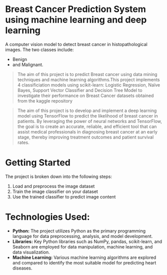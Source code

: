 # Breast Cancer Prediction System using machine learning and deep learning
A computer vision model to detect breast cancer in histopathological images. The two classes include:

- Benign
- and Malignant.
  
>The aim of this project is to predict Breast cancer using data mining techniques and machine learning algorithms.This project implements 4 classificiation models using scikit-learn: Logistic Regression, Naïve Bayes, Support Vector Classifier and Decision Tree Model to investigate their performance on Breast Cancer datasets obtained from the kaggle repository

>The aim of this project is to develop and implement a deep learning model using TensorFlow to predict the likelihood of breast cancer in patients. By leveraging the power of neural networks and TensorFlow, the goal is to create an accurate, reliable, and efficient tool that can assist medical professionals in diagnosing breast cancer at an early stage, thereby improving treatment outcomes and patient survival rates.

# Getting Started

The project is broken down into the following steps:
<ol>
    <li>  Load and preprocess the image dataset</li>
    <li> Train the image classifier on your dataset </li>
    <li> Use the trained classifier to predict image content </li> </ol>

# Technologies Used:
- **Python:** The project utilizes Python as the primary programming language for data preprocessing, analysis, and model development.
- **Libraries:** Key Python libraries such as NumPy, pandas, scikit-learn, and Seaborn are employed for data manipulation, machine learning, and data visualization.
- **Machine Learning:** Various machine learning algorithms are explored and compared to identify the most suitable model for predicting heart diseases.

